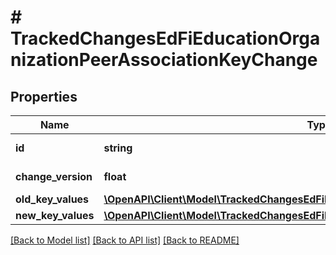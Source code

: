 # # TrackedChangesEdFiEducationOrganizationPeerAssociationKeyChange

## Properties

Name | Type | Description | Notes
------------ | ------------- | ------------- | -------------
**id** | **string** | Resource identifier | [optional]
**change_version** | **float** | Change version | [optional]
**old_key_values** | [**\OpenAPI\Client\Model\TrackedChangesEdFiEducationOrganizationPeerAssociationKey**](TrackedChangesEdFiEducationOrganizationPeerAssociationKey.md) |  | [optional]
**new_key_values** | [**\OpenAPI\Client\Model\TrackedChangesEdFiEducationOrganizationPeerAssociationKey**](TrackedChangesEdFiEducationOrganizationPeerAssociationKey.md) |  | [optional]

[[Back to Model list]](../../README.md#models) [[Back to API list]](../../README.md#endpoints) [[Back to README]](../../README.md)
